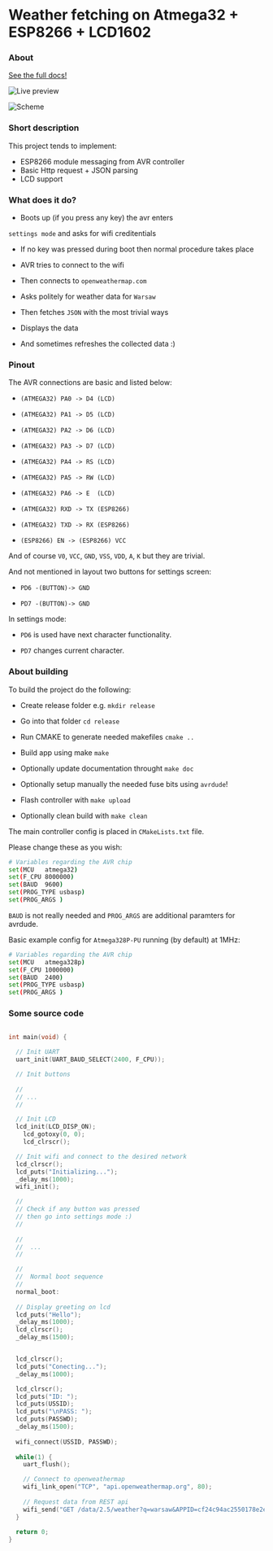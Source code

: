 # Weather fetching on Atmega32 + ESP8266 + LCD1602

### About

[See the full docs!](http://styczynski.ml/avr-weather-esp8266/)

![Live preview](http://styczynski.ml/avr-weather-esp8266/view.gif)

![Scheme](http://styczynski.ml/avr-weather-esp8266/scheme.svg)

### Short description

This project tends to implement:

* ESP8266 module messaging from AVR controller
* Basic Http request + JSON parsing
* LCD support

### What does it do?

* Boots up (if you press any key) the avr enters 

`settings mode` and asks for wifi creditentials 

* If no key was pressed during boot then normal procedure takes place
 
* AVR tries to connect to the wifi 

* Then connects to `openweathermap.com` 

* Asks politely for weather data for `Warsaw` 

* Then fetches `JSON` with the most trivial ways 

* Displays the data 

* And sometimes refreshes the collected data :) 

### Pinout

The AVR connections are basic and listed below:
  
  
  
* `(ATMEGA32) PA0 -> D4 (LCD)` 

* `(ATMEGA32) PA1 -> D5 (LCD)` 

* `(ATMEGA32) PA2 -> D6 (LCD)` 

* `(ATMEGA32) PA3 -> D7 (LCD)`  

* `(ATMEGA32) PA4 -> RS (LCD)` 

* `(ATMEGA32) PA5 -> RW (LCD)` 

* `(ATMEGA32) PA6 -> E  (LCD)` 

* `(ATMEGA32) RXD -> TX (ESP8266)` 

* `(ATMEGA32) TXD -> RX (ESP8266)` 

* `(ESP8266) EN -> (ESP8266) VCC` 





And of course `V0`, `VCC`, `GND`, `VSS`, `VDD`, `A`, `K` but they are trivial.

And not mentioned in layout two buttons for settings screen:
* `PD6 -(BUTTON)-> GND` 

* `PD7 -(BUTTON)-> GND`





In settings mode:
  
* `PD6` is used have next character functionality. 

* `PD7` changes current character.




### About building

To build the project do the following: 
  
* Create release folder e.g. `mkdir release` 

* Go into that folder `cd release` 

* Run CMAKE to generate needed makefiles `cmake ..` 

* Build app using make `make` 

* Optionally update documentation throught `make doc` 

* Optionally setup manually the needed fuse bits using `avrdude`! 

* Flash controller with `make upload` 

* Optionally clean build with `make clean` 




The main controller config is placed in `CMakeLists.txt` file.
 
 
 
Please change these as you wish:

```bash
# Variables regarding the AVR chip
set(MCU   atmega32)
set(F_CPU 8000000)
set(BAUD  9600)
set(PROG_TYPE usbasp)
set(PROG_ARGS )
```
 
 
`BAUD` is not really needed and `PROG_ARGS` are additional paramters for avrdude.
 
 
 
Basic example config for `Atmega328P-PU` running (by default) at 1MHz:

```bash
# Variables regarding the AVR chip
set(MCU   atmega328p)
set(F_CPU 1000000)
set(BAUD  2400)
set(PROG_TYPE usbasp)
set(PROG_ARGS )
```

### Some source code

```c

int main(void) {

  // Init UART
  uart_init(UART_BAUD_SELECT(2400, F_CPU));

  // Init buttons
  
  //
  // ...
  //

  // Init LCD
  lcd_init(LCD_DISP_ON);
	lcd_gotoxy(0, 0);
	lcd_clrscr();

  // Init wifi and connect to the desired network
  lcd_clrscr();
  lcd_puts("Initializing...");
  _delay_ms(1000);
  wifi_init();

  //
  // Check if any button was pressed
  // then go into settings mode :)
  //
   
  //
  //  ...
  //

  //
  //  Normal boot sequence
  //
  normal_boot:
  
  // Display greeting on lcd
  lcd_puts("Hello");
  _delay_ms(1000);
  lcd_clrscr();
  _delay_ms(1500);


  lcd_clrscr();
  lcd_puts("Conecting...");
  _delay_ms(1000);

  lcd_clrscr();
  lcd_puts("ID: ");
  lcd_puts(USSID);
  lcd_puts("\nPASS: ");
  lcd_puts(PASSWD);
  _delay_ms(1500);
  
  wifi_connect(USSID, PASSWD);
  
  while(1) {
    uart_flush();

    // Connect to openweathermap
    wifi_link_open("TCP", "api.openweathermap.org", 80);
    
    // Request data from REST api
    wifi_send("GET /data/2.5/weather?q=warsaw&APPID=cf24c94ac2550178e2ea4e970cd0f416 HTTP/1.1\r\nHost: api.openweathermap.org\r\nConnection: keep-alive\r\nCache-Control: max-age=0\r\n\r\n\r\n");
  }
  
  return 0;
}
```
